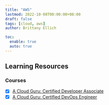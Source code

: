 ```yaml
---
title: "AWS"
lastmod: 2022-10-08T00:00:00+08:00
draft: false
tags: [cloud, aws]
author: Brittany Ellich

toc:
  enable: true
  auto: true
---
```


## Learning Resources

### Courses

* [x] [A Cloud Guru: Certified Developer Associate](https://acloudguru.com/course/aws-certified-developer-associate)
* [x] [A Cloud Guru: Certified DevOps Engineer](https://acloudguru.com/course/aws-certified-devops-engineer-professional-jRMNR)

